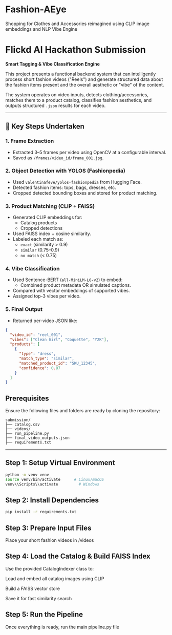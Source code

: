 # Fashion-AEye
Shopping for Clothes and Accessories reimagined using CLIP image embeddings and NLP Vibe Engine

# Flickd AI Hackathon Submission  
**Smart Tagging & Vibe Classification Engine**

This project presents a functional backend system that can intelligently process short fashion videos ("Reels") and generate structured data about the fashion items present and the overall aesthetic or "vibe" of the content.

The system operates on video inputs, detects clothing/accessories, matches them to a product catalog, classifies fashion aesthetics, and outputs structured `.json` results for each video.

---
## 🧩 Key Steps Undertaken

### 1. Frame Extraction
- Extracted 3–5 frames per video using OpenCV at a configurable interval.
- Saved as `/frames/video_id/frame_001.jpg`.

### 2. Object Detection with YOLOS (Fashionpedia)
- Used `valentinafeve/yolos-fashionpedia` from Hugging Face.
- Detected fashion items: tops, bags, dresses, etc.
- Cropped detected bounding boxes and stored for product matching.

### 3. Product Matching (CLIP + FAISS)
- Generated CLIP embeddings for:
  - Catalog products
  - Cropped detections
- Used FAISS index + cosine similarity.
- Labeled each match as:
  - `exact` (similarity > 0.9)
  - `similar` (0.75–0.9)
  - `no match` (< 0.75)

### 4. Vibe Classification
- Used Sentence-BERT (`all-MiniLM-L6-v2`) to embed:
  - Combined product metadata OR simulated captions.
- Compared with vector embeddings of supported vibes.
- Assigned top-3 vibes per video.

### 5.  Final Output
- Returned per-video JSON like:

```json
{
  "video_id": "reel_001",
  "vibes": ["Clean Girl", "Coquette", "Y2K"],
  "products": [
    {
      "type": "dress",
      "match_type": "similar",
      "matched_product_id": "SKU_12345",
      "confidence": 0.87
    }
  ]
}
```
## Prerequisites

Ensure the following files and folders are ready by cloning the repository:
```
submission/
├── catalog.csv 
├── videos/ 
├── run_pipeline.py 
├── final_video_outputs.json
├── requirements.txt 
```
---

## Step 1: Setup Virtual Environment
```bash
python -m venv venv
source venv/bin/activate      # Linux/macOS
venv\\Scripts\\activate         # Windows
```
## Step 2: Install Dependencies
```bash
pip install -r requirements.txt
```
## Step 3: Prepare Input Files
Place your short fashion videos in /videos

## Step 4: Load the Catalog & Build FAISS Index
Use the provided CatalogIndexer class to:

Load and embed all catalog images using CLIP

Build a FAISS vector store

Save it for fast similarity search

## Step 5: Run the Pipeline
Once everything is ready, run the main pipeline.py file


